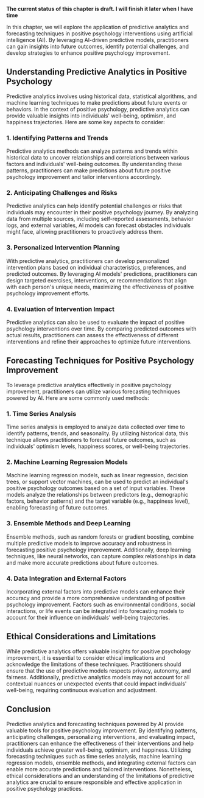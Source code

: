 **The current status of this chapter is draft. I will finish it later when I have time**

In this chapter, we will explore the application of predictive analytics and forecasting techniques in positive psychology interventions using artificial intelligence (AI). By leveraging AI-driven predictive models, practitioners can gain insights into future outcomes, identify potential challenges, and develop strategies to enhance positive psychology improvement.

Understanding Predictive Analytics in Positive Psychology
---------------------------------------------------------

Predictive analytics involves using historical data, statistical algorithms, and machine learning techniques to make predictions about future events or behaviors. In the context of positive psychology, predictive analytics can provide valuable insights into individuals' well-being, optimism, and happiness trajectories. Here are some key aspects to consider:

### 1. **Identifying Patterns and Trends**

Predictive analytics methods can analyze patterns and trends within historical data to uncover relationships and correlations between various factors and individuals' well-being outcomes. By understanding these patterns, practitioners can make predictions about future positive psychology improvement and tailor interventions accordingly.

### 2. **Anticipating Challenges and Risks**

Predictive analytics can help identify potential challenges or risks that individuals may encounter in their positive psychology journey. By analyzing data from multiple sources, including self-reported assessments, behavior logs, and external variables, AI models can forecast obstacles individuals might face, allowing practitioners to proactively address them.

### 3. **Personalized Intervention Planning**

With predictive analytics, practitioners can develop personalized intervention plans based on individual characteristics, preferences, and predicted outcomes. By leveraging AI models' predictions, practitioners can design targeted exercises, interventions, or recommendations that align with each person's unique needs, maximizing the effectiveness of positive psychology improvement efforts.

### 4. **Evaluation of Intervention Impact**

Predictive analytics can also be used to evaluate the impact of positive psychology interventions over time. By comparing predicted outcomes with actual results, practitioners can assess the effectiveness of different interventions and refine their approaches to optimize future interventions.

Forecasting Techniques for Positive Psychology Improvement
----------------------------------------------------------

To leverage predictive analytics effectively in positive psychology improvement, practitioners can utilize various forecasting techniques powered by AI. Here are some commonly used methods:

### 1. **Time Series Analysis**

Time series analysis is employed to analyze data collected over time to identify patterns, trends, and seasonality. By utilizing historical data, this technique allows practitioners to forecast future outcomes, such as individuals' optimism levels, happiness scores, or well-being trajectories.

### 2. **Machine Learning Regression Models**

Machine learning regression models, such as linear regression, decision trees, or support vector machines, can be used to predict an individual's positive psychology outcomes based on a set of input variables. These models analyze the relationships between predictors (e.g., demographic factors, behavior patterns) and the target variable (e.g., happiness level), enabling forecasting of future outcomes.

### 3. **Ensemble Methods and Deep Learning**

Ensemble methods, such as random forests or gradient boosting, combine multiple predictive models to improve accuracy and robustness in forecasting positive psychology improvement. Additionally, deep learning techniques, like neural networks, can capture complex relationships in data and make more accurate predictions about future outcomes.

### 4. **Data Integration and External Factors**

Incorporating external factors into predictive models can enhance their accuracy and provide a more comprehensive understanding of positive psychology improvement. Factors such as environmental conditions, social interactions, or life events can be integrated into forecasting models to account for their influence on individuals' well-being trajectories.

Ethical Considerations and Limitations
--------------------------------------

While predictive analytics offers valuable insights for positive psychology improvement, it is essential to consider ethical implications and acknowledge the limitations of these techniques. Practitioners should ensure that the use of predictive models respects privacy, autonomy, and fairness. Additionally, predictive analytics models may not account for all contextual nuances or unexpected events that could impact individuals' well-being, requiring continuous evaluation and adjustment.

Conclusion
----------

Predictive analytics and forecasting techniques powered by AI provide valuable tools for positive psychology improvement. By identifying patterns, anticipating challenges, personalizing interventions, and evaluating impact, practitioners can enhance the effectiveness of their interventions and help individuals achieve greater well-being, optimism, and happiness. Utilizing forecasting techniques such as time series analysis, machine learning regression models, ensemble methods, and integrating external factors can enable more accurate predictions and tailored interventions. Nonetheless, ethical considerations and an understanding of the limitations of predictive analytics are crucial to ensure responsible and effective application in positive psychology practices.
